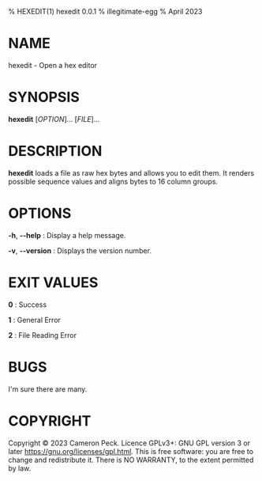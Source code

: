 % HEXEDIT(1) hexedit 0.0.1
% illegitimate-egg
% April 2023

# NAME
hexedit - Open a hex editor

# SYNOPSIS
**hexedit** [*OPTION*]... [*FILE*]...

# DESCRIPTION
**hexedit** loads a file as raw hex bytes and allows you to edit them. It renders possible sequence values and aligns bytes to 16 column groups.

# OPTIONS
**-h**, **--help**
: Display a help message.

**-v**, **--version**
: Displays the version number.

# EXIT VALUES
**0**
: Success

**1**
: General Error

**2**
: File Reading Error

# BUGS
I'm sure there are many.

# COPYRIGHT
Copyright © 2023 Cameron Peck. Licence GPLv3+: GNU GPL version 3 or later <https://gnu.org/licenses/gpl.html>. This is free software: you are free to change and redistribute it. There is NO WARRANTY, to the extent permitted by law.
